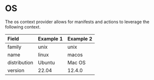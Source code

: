 # OS

The os context provider allows for manifests and actions to leverage the following context.

| Field | Example 1 | Example 2 |
| :--- | :--- | :--- |
| family | unix | unix | 
| name | linux | macos |
| distribution | Ubuntu | Mac OS |
| version | 22.04 | 12.4.0 |
